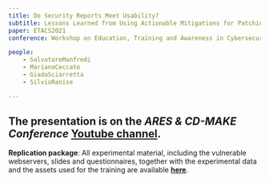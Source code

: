 ```yaml
---
title: Do Security Reports Meet Usability? 
subtitle: Lessons Learned from Using Actionable Mitigations for Patching TLS Misconfigurations
paper: ETACS2021
conference: Workshop on Education, Training and Awareness in Cybersecurity (ETACS 2021)

people:
    - SalvatoreManfredi
    - MarianoCeccato
    - GiadaSciarretta
    - SilvioRanise

---
```


## The presentation is on the *ARES & CD-MAKE Conference*  [Youtube channel](https://www.youtube.com/watch?v=Ba9ISclXhG4). 

**Replication package**:
All experimental material, including the vulnerable webservers, slides and questionnaires, together with the experimental data and the assets used for the training are available [**here**](https://fbk-my.sharepoint.com/:f:/g/personal/smanfredi_fbk_eu/Eqsy3qqs9-9Dvyzzp3VSR48B1WmlVzH4socxHuImHDWW2g?e=78CkJD).

